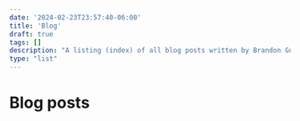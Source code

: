 ```yaml
---
date: '2024-02-23T23:57:40-06:00'
title: 'Blog'
draft: true
tags: []
description: "A listing (index) of all blog posts written by Brandon Gutierrez."
type: "list"
---
```


# Blog posts